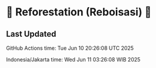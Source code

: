 
# 🌳 Reforestation (Reboisasi) 🌲

## Last Updated

GitHub Actions time: Tue Jun 10 20:26:08 UTC 2025

Indonesia/Jakarta time: Wed Jun 11 03:26:08 WIB 2025
